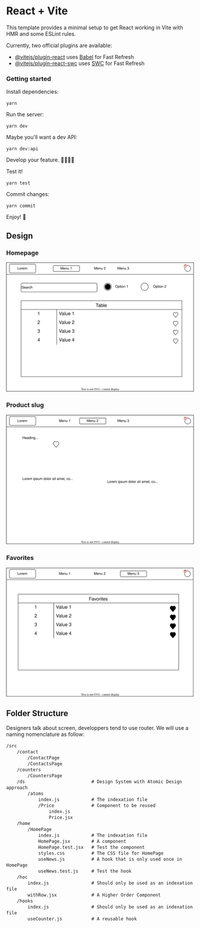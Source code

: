 # React + Vite

This template provides a minimal setup to get React working in Vite with HMR and some ESLint rules.

Currently, two official plugins are available:

- [@vitejs/plugin-react](https://github.com/vitejs/vite-plugin-react/blob/main/packages/plugin-react/README.md) uses [Babel](https://babeljs.io/) for Fast Refresh
- [@vitejs/plugin-react-swc](https://github.com/vitejs/vite-plugin-react-swc) uses [SWC](https://swc.rs/) for Fast Refresh

### Getting started

Install dependencies:

```shell
yarn
```

Run the server:

```shell
yarn dev
```

Maybe you'll want a dev API:

```shell
yarn dev:api
```

Develop your feature. 👩‍💻👨‍💻

Test it!

```shell
yarn test
```

Commit changes:

```shell
yarn commit
```

Enjoy! 🎇

## Design

### Homepage

![sales-homepage](./docs/sales-homepage.drawio.svg)

### Product slug

![sales-product](./docs/sales-product.drawio.svg)

### Favorites

![sales-favorites](./docs/sales-favorites.drawio.svg)

## Folder Structure

Designers talk about screen, developpers tend to use router. We will use a naming nomenclature as follow:

```
/src
    /contact
        /ContactPage
        /ContactsPage
    /counters
        /CountersPage
    /ds                         # Design System with Atomic Design approach
        /atoms
            index.js            # The indexation file
            /Price              # Component to be reused
                index.js
                Price.jsx
    /home
        /HomePage
            index.js            # The indexation file
            HomePage.jsx        # A component
            HomePage.test.jsx   # Test the component
            styles.css          # The CSS file for HomePage
            useNews.js          # A hook that is only used once in HomePage
            useNews.test.js     # Test the hook
    /hoc
        index.js                # Should only be used as an indexation file
        withRow.jsx             # A Higher Order Component
    /hooks
        index.js                # Should only be used as an indexation file
        useCounter.js           # A reusable hook
```
